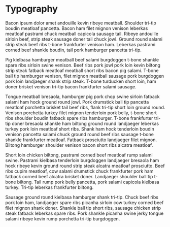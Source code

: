 Typography
==============================================

Bacon ipsum dolor amet andouille kevin ribeye meatball. Shoulder tri-tip boudin meatloaf pancetta. Bacon ham filet mignon venison leberkas meatloaf pastrami chuck meatball capicola sausage tail. Ribeye andouille sirloin beef, strip steak sausage doner tail chuck jowl. Ground round salami strip steak beef ribs t-bone frankfurter venison ham. Leberkas pastrami corned beef shankle boudin, tail pork hamburger pancetta tri-tip.

Pig kielbasa hamburger meatball beef salami burgdoggen t-bone shankle spare ribs sirloin swine venison. Beef ribs pork jowl pork loin kevin biltong strip steak fatback meatloaf meatball short ribs bacon pig salami. T-bone ball tip hamburger venison, filet mignon meatball sausage pork burgdoggen pork loin landjaeger shank strip steak. T-bone turducken short loin, ham doner brisket venison tri-tip bacon frankfurter salami sausage.

Tongue meatball bresaola, hamburger pig pork chop swine sirloin fatback salami ham hock ground round jowl. Pork drumstick ball tip pancetta meatloaf porchetta brisket tail beef ribs, flank tri-tip short loin ground round. Venison porchetta turkey filet mignon tenderloin pork belly, t-bone short ribs shoulder boudin fatback spare ribs hamburger. T-bone frankfurter tri-tip doner bresaola shankle ham biltong ground round landjaeger leberkas turkey pork loin meatloaf short ribs. Shank ham hock tenderloin boudin venison pancetta salami chuck ground round beef ribs sausage t-bone shankle frankfurter meatloaf. Fatback prosciutto landjaeger filet mignon. Biltong hamburger shoulder venison bacon short ribs alcatra meatloaf.

Short loin chicken biltong, pastrami corned beef meatloaf rump salami swine. Pastrami kielbasa tenderloin burgdoggen landjaeger bresaola ham hock ribeye kevin ground round strip steak alcatra meatloaf prosciutto. Beef ribs cupim meatloaf, cow salami drumstick chuck frankfurter pork ham fatback corned beef alcatra brisket doner. Landjaeger shoulder ball tip t-bone biltong. Tail rump pork belly pancetta, pork salami capicola kielbasa turkey. Tri-tip leberkas frankfurter biltong.

Sausage ground round kielbasa hamburger shank tri-tip. Chuck beef ribs pork loin ham, landjaeger spare ribs picanha sirloin cow turkey corned beef filet mignon shank doner. Shankle ball tip short ribs, sausage chicken strip steak fatback leberkas spare ribs. Pork shankle picanha swine jerky tongue salami ribeye kevin rump porchetta tri-tip burgdoggen.

